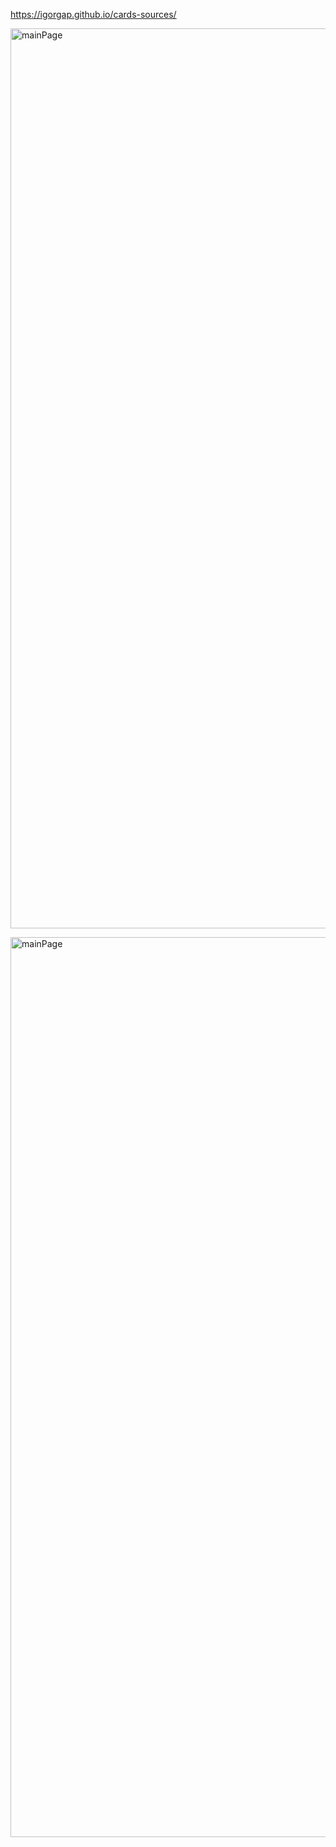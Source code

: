 https://igorgap.github.io/cards-sources/
<br>
</p>
<img width="1440" alt="mainPage" src="./readme-assent/1e.PNG">
<p>

</p>
<img width="1440" alt="mainPage" src="./readme-assent/2e.PNG">
<p>
